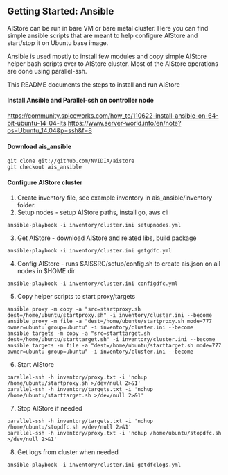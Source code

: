 ## Getting Started: Ansible

AIStore can be run in bare VM or bare metal cluster. Here you can find simple ansible scripts that are meant to help configure AIStore and start/stop it on Ubuntu base image. 

Ansible is used mostly to install few modules and copy simple AIStore helper bash scripts over to AIStore cluster. Most of the AIStore operations are done using parallel-ssh.

This README documents the steps to install and run AIStore

#### Install Ansible and Parallel-ssh on controller node
https://community.spiceworks.com/how_to/110622-install-ansible-on-64-bit-ubuntu-14-04-lts
https://www.server-world.info/en/note?os=Ubuntu_14.04&p=ssh&f=8

#### Download ais_ansible 
```
git clone git://github.com/NVIDIA/aistore
git checkout ais_ansible
```

#### Configure AIStore cluster
1. Create inventory file, see example inventory in ais_ansible/inventory folder. 
2. Setup nodes - setup AIStore paths, install go, aws cli
```
ansible-playbook -i inventory/cluster.ini setupnodes.yml
```
3. Get AIStore - download AIStore and related libs, build package
```
ansible-playbook -i inventory/cluster.ini getgdfc.yml
```
4. Config AIStore - runs $AISSRC/setup/config.sh to create ais.json on all nodes in $HOME dir
```
ansible-playbook -i inventory/cluster.ini configdfc.yml
```
5. Copy helper scripts to start proxy/targets
```
ansible proxy -m copy -a "src=startproxy.sh dest=/home/ubuntu/startproxy.sh" -i inventory/cluster.ini --become
ansible proxy -m file -a "dest=/home/ubuntu/startproxy.sh mode=777 owner=ubuntu group=ubuntu" -i inventory/cluster.ini --become
ansible targets -m copy -a "src=starttarget.sh dest=/home/ubuntu/starttarget.sh" -i inventory/cluster.ini --become
ansible targets -m file -a "dest=/home/ubuntu/starttarget.sh mode=777 owner=ubuntu group=ubuntu" -i inventory/cluster.ini --become
```

6. Start AIStore
```
parallel-ssh -h inventory/proxy.txt -i 'nohup /home/ubuntu/startproxy.sh >/dev/null 2>&1'
parallel-ssh -h inventory/targets.txt -i 'nohup /home/ubuntu/starttarget.sh >/dev/null 2>&1'
```

7. Stop AIStore if needed
```
parallel-ssh -h inventory/targets.txt -i 'nohup /home/ubuntu/stopdfc.sh >/dev/null 2>&1'
parallel-ssh -h inventory/proxy.txt -i 'nohup /home/ubuntu/stopdfc.sh >/dev/null 2>&1'
```

8. Get logs from cluster when needed
```
ansible-playbook -i inventory/cluster.ini getdfclogs.yml
```

